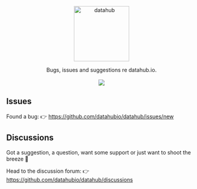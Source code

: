 <p align="center">
  <a href="https://datahub.io/">
    <img alt="datahub" src="http://datahub.io/datahub-cube.svg" width="146">
  </a>
</p>

<p align="center">
  Bugs, issues and suggestions re datahub.io.
  <br />
  <br /><a href="https://discord.gg/xfFDMPU9dC"><img src="https://dcbadge.vercel.app/api/server/xfFDMPU9dC" /></a>
</p>

## Issues

Found a bug: 👉 https://github.com/datahubio/datahub/issues/new

## Discussions

Got a suggestion, a question, want some support or just want to shoot the breeze 🙂

Head to the discussion forum: 👉 https://github.com/datahubio/datahub/discussions
